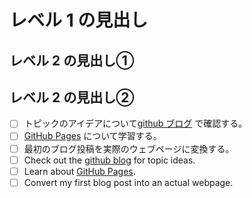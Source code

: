 # レベル 1 の見出し
## レベル 2 の見出し①
## レベル 2 の見出し②
- [ ] トピックのアイデアについて[github ブログ](https://github.blog/) で確認する。
- [ ] [GitHub Pages](https://skills.github.com/#first-day-on-github) について学習する。
- [ ] 最初のブログ投稿を実際のウェブページに変換する。
- [ ] Check out the [github blog](https://github.blog/) for topic ideas.
- [ ] Learn about [GitHub Pages](https://skills.github.com/#first-day-on-github).
- [ ] Convert my first blog post into an actual webpage.
